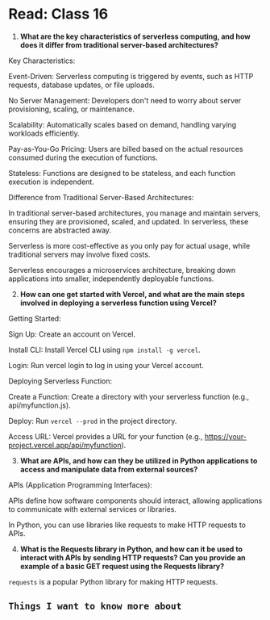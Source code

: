 # Read: Class 16

1. **What are the key characteristics of serverless computing, and how does it differ from traditional server-based architectures?**

Key Characteristics:

Event-Driven: Serverless computing is triggered by events, such as HTTP requests, database updates, or file uploads.

No Server Management: Developers don't need to worry about server provisioning, scaling, or maintenance.

Scalability: Automatically scales based on demand, handling varying workloads efficiently.

Pay-as-You-Go Pricing: Users are billed based on the actual resources consumed during the execution of functions.

Stateless: Functions are designed to be stateless, and each function execution is independent.

Difference from Traditional Server-Based Architectures:

In traditional server-based architectures, you manage and maintain servers, ensuring they are provisioned, scaled, and updated. In serverless, these concerns are abstracted away.

Serverless is more cost-effective as you only pay for actual usage, while traditional servers may involve fixed costs.

Serverless encourages a microservices architecture, breaking down applications into smaller, independently deployable functions.

2. **How can one get started with Vercel, and what are the main steps involved in deploying a serverless function using Vercel?**

Getting Started:

Sign Up: Create an account on Vercel.

Install CLI: Install Vercel CLI using `npm install -g vercel`.

Login: Run vercel login to log in using your Vercel account.

Deploying Serverless Function:

Create a Function: Create a directory with your serverless function (e.g., api/myfunction.js).

Deploy: Run `vercel --prod` in the project directory.

Access URL: Vercel provides a URL for your function (e.g., https://your-project.vercel.app/api/myfunction).

3. **What are APIs, and how can they be utilized in Python applications to access and manipulate data from external sources?**

APIs (Application Programming Interfaces):

APIs define how software components should interact, allowing applications to communicate with external services or libraries.

In Python, you can use libraries like requests to make HTTP requests to APIs.

4. **What is the Requests library in Python, and how can it be used to interact with APIs by sending HTTP requests? Can you provide an example of a basic GET request using the Requests library?**

`requests` is a popular Python library for making HTTP requests.

## `Things I want to know more about`

